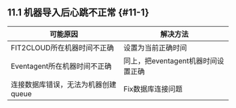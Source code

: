 ## **11.1 机器导入后心跳不正常**  {#11-1}

| 可能原因 | 解决方法 |
| --- | --- |
| FIT2CLOUD所在机器时间不正确 | 设置为当前正确时间 |
| Eventagent所在机器时间不正确 | 同上，把eventagent机器时间设置正确 |
| 连接数据库错误，无法为机器创建queue | Fix数据库连接问题 |